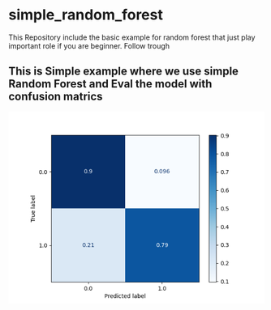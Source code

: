# simple_random_forest
This Repository include the basic example for random forest that just play important role if you are beginner. Follow trough  

## This is Simple example where we use simple Random Forest and Eval the model with confusion matrics 

![Confusion matrics about the accuracy score](https://github.com/AmitNaikRepository/simple_random_forest/blob/master/confusion_matrics.png)
